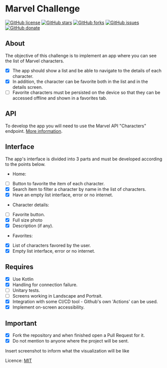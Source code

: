 # Marvel Challenge

[![GitHub license](https://img.shields.io/github/license/clcmo/marvel-challenge?style=for-the-badge)](https://github.com/clcmo/marvel-challenge)
[![GitHub stars](https://img.shields.io/github/stars/clcmo/marvel-challenge?style=for-the-badge)](https://github.com/clcmo/marvel-challenge/stargazers)
[![GitHub forks](https://img.shields.io/github/forks/clcmo/marvel-challenge?style=for-the-badge)](https://github.com/clcmo/marvel-challenge/network)
[![GitHub issues](https://img.shields.io/github/issues/clcmo/marvel-challenge?style=for-the-badge)](https://github.com/clcmo/marvel-challenge/issues)
[![GitHub donate](https://img.shields.io/github/sponsors/clcmo?color=pink&style=for-the-badge)](https://github.com/sponsors/clcmo)

## About

The objective of this challenge is to implement an app where you can see the list of Marvel characters.

- [x] The app should show a list and be able to navigate to the details of each character.
- [x] In addition, the character can be favorite both in the list and in the details screen.
- [ ] Favorite characters must be persisted on the device so that they can be accessed offline and shown in a favorites tab.

## API

To develop the app you will need to use the Marvel API "Characters" endpoint.
[More information](https://developer.marvel.com/docs).

## Interface

The app's interface is divided into 3 parts and must be developed according to the points below.

- Home:

- [ ] Button to favorite the item of each character.
- [x] Search item to filter a character by name in the list of characters.
- [x] Have an empty list interface, error or no internet.

- Character details:

- [ ] Favorite button.
- [x] Full size photo
- [x] Description (if any).

- Favorites:

- [x] List of characters favored by the user.
- [x] Empty list interface, error or no internet.

## Requires

- [x] Use Kotlin
- [x] Handling for connection failure.
- [ ] Unitary tests.
- [ ] Screens working in Landscape and Portrait.
- [x] Integration with some CI/CD tool - Github's own 'Actions' can be used.
- [x] Implement on-screen accessibility.

## Important

- [x] Fork the repository and when finished open a Pull Request for it.
- [x] Do not mention to anyone where the project will be sent.

Insert screenshot to inform what the visualization will be like

Licence: [MIT](LICENSE)
